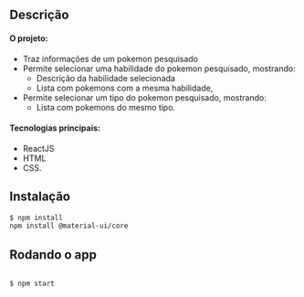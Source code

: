 ## Descrição

####      O projeto:
- Traz informações de um pokemon pesquisado
- Permite selecionar uma habilidade do pokemon pesquisado, mostrando:
    - Descrição da habilidade selecionada
    - Lista com pokemons com a mesma habilidade,
- Permite selecionar um tipo do pokemon pesquisado,  mostrando:
    - Lista com pokemons do mesmo tipo.

#### Tecnologias principais: 
- ReactJS
- HTML
- CSS.

## Instalação

```bash
$ npm install
npm install @material-ui/core
```
## Rodando o app

```bash

$ npm start

```
